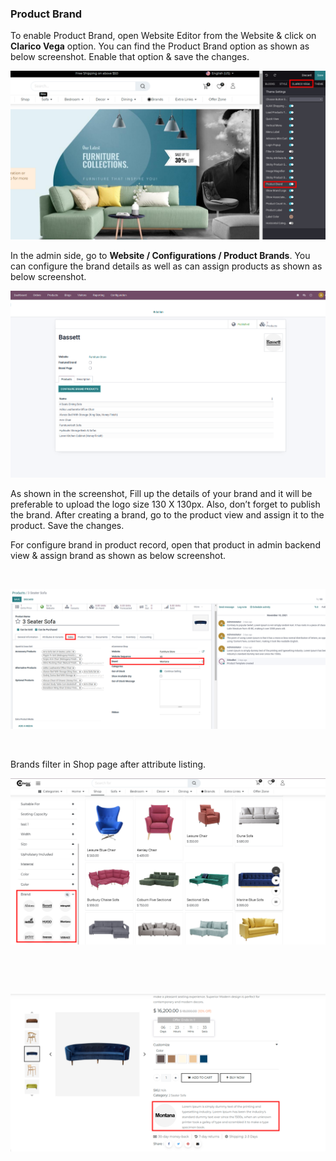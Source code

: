 
### Product Brand



To enable Product Brand, open Website Editor from the Website & click on **Clarico Vega** option. You can find the Product Brand option as shown as below screenshot. Enable that option & save the changes.


![](./images/16-1.png)


In the admin side, go to **Website / Configurations / Product Brands**. You can configure the brand details as well as can assign products as shown as below screenshot.


![](./images/16-2.png)


As shown in the screenshot, Fill up the details of your brand and it will be preferable to upload the logo size 130 X 130px. Also, don’t forget to publish the brand. After creating a brand, go to the product view and assign it to the product. Save the changes.


For configure brand in product record, open that product in admin backend view & assign brand as shown as below screenshot.


 


![](./images/16-3.png)


 


Brands filter in Shop page after attribute listing.


![](./images/16-4.png)


 


 


![](./images/16-5.png)



